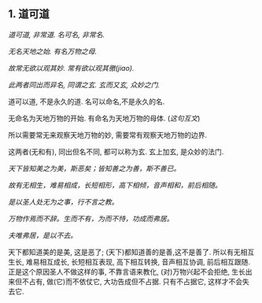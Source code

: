 ## 1. 道可道

*道可道, 非常道. 名可名, 非常名.*

*无名天地之始. 有名万物之母.*

*故常无欲以观其妙. 常有欲以观其徼(jiao).*

*此两者同出而异名, 同谓之玄. 玄而又玄, 众妙之门.*

道可以道, 不是永久的道. 名可以命名,不是永久的名.

无命名为天地万物的开始. 有命名为天地万物的母体. (*这句互文*)

所以需要常无来观察天地万物的妙, 需要常有观察天地万物的边界.

这两者(无和有), 同出但名不同, 都可以称为玄. 玄上加玄, 是众妙的法门.

*天下皆知美之为美，斯恶矣；皆知善之为善，斯不善已。*

*故有无相生，难易相成，长短相形，高下相倾，音声相和，前后相随。*

*是以圣人处无为之事，行不言之教。*

*万物作焉而不辞。生而不有，为而不恃，功成而弗居。*

*夫唯弗居，是以不去。* 

天下都知道美的是美, 这是恶了; (天下)都知道善的是善,这不是善了. 所以有无相互生长, 难易相互成长, 长短相互表现, 高下相互转换, 音声相互协调, 前后相互跟随.正是这个原因圣人不做这样的事, 不靠言语来教化, (对)万物兴起不会拒绝, 生长出来但不占有, 做(它)而不依仗它, 大功告成但不占据. 只有不占据它, 这样才不会失去它.

